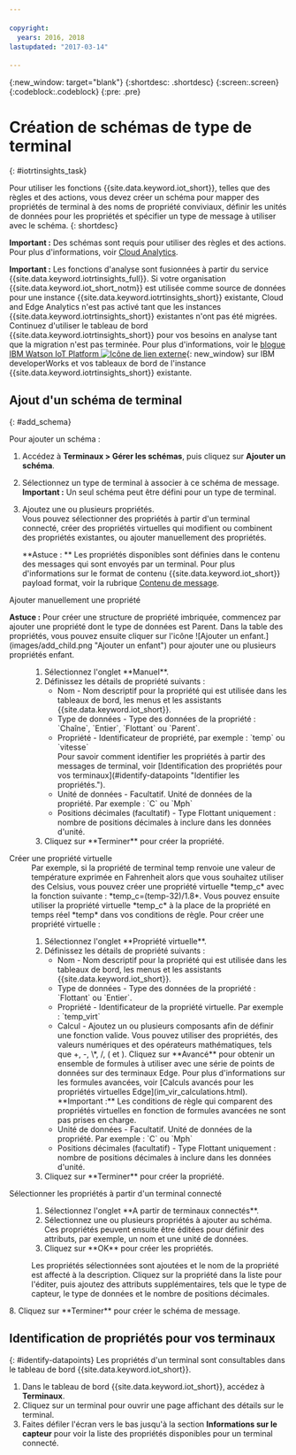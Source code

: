 ```yaml
---

copyright:
  years: 2016, 2018
lastupdated: "2017-03-14"

---
```


{:new_window: target="blank"}
{:shortdesc: .shortdesc}
{:screen:.screen}
{:codeblock:.codeblock}
{:pre: .pre}

# Création de schémas de type de terminal
{: #iotrtinsights_task}

Pour utiliser les fonctions {{site.data.keyword.iot_short}}, telles que des règles et des actions, vous devez créer un schéma pour mapper des propriétés de terminal à des noms de propriété conviviaux, définir les unités de données pour les propriétés et spécifier un type de message à utiliser avec le schéma.
{: shortdesc}

**Important :** Des schémas sont requis pour utiliser des règles et des actions. Pour plus d'informations, voir [Cloud Analytics](cloud_analytics.html#rules).

**Important :** Les fonctions d'analyse sont fusionnées à partir du service {{site.data.keyword.iotrtinsights_full}}. Si votre organisation {{site.data.keyword.iot_short_notm}} est utilisée comme source de données pour une instance {{site.data.keyword.iotrtinsights_short}} existante, Cloud and Edge Analytics n'est pas activé tant que les instances {{site.data.keyword.iotrtinsights_short}} existantes n'ont pas été migrées. Continuez d'utiliser le tableau de bord {{site.data.keyword.iotrtinsights_short}} pour vos besoins en analyse tant que la migration n'est pas terminée. Pour plus d'informations, voir le [blogue IBM Watson IoT Platform ![Icône de lien externe](../../icons/launch-glyph.svg "External link icon")](https://developer.ibm.com/iotplatform/2016/04/28/iot-real-time-insights-and-watson-iot-platform-a-match-made-in-heaven/){: new_window} sur IBM developerWorks et vos tableaux de bord de l'instance {{site.data.keyword.iotrtinsights_short}} existante.  

## Ajout d'un schéma de terminal
{: #add_schema}

Pour ajouter un schéma :  
1. Accédez à **Terminaux > Gérer les schémas**, puis cliquez sur **Ajouter un schéma**.  
2. Sélectionnez un type de terminal à associer à ce schéma de message. **Important :** Un seul schéma peut être défini pour un type de terminal.

3. Ajoutez une ou plusieurs propriétés.  
    Vous pouvez sélectionner des propriétés à partir d'un terminal connecté, créer des propriétés virtuelles qui modifient ou combinent des propriétés existantes, ou ajouter manuellement des propriétés.  

    **Astuce : ** Les propriétés disponibles sont définies dans le contenu des messages qui sont envoyés par un terminal. Pour plus d'informations sur le format de contenu {{site.data.keyword.iot_short}} payload format, voir la rubrique [Contenu de message](reference/mqtt/index.html#message-payload "Contenu de message.").   
  <dl>
  <dt>Ajouter manuellement une propriété</dt>
  <p><b>Astuce :</b> Pour créer une structure de propriété imbriquée, commencez par ajouter une propriété dont le type de données est Parent. Dans la table des propriétés, vous pouvez ensuite cliquer sur l'icône ![Ajouter un enfant.](images/add_child.png "Ajouter un enfant") pour ajouter une ou plusieurs propriétés enfant.</p>
  <dd>
  <ol>
    <li>Sélectionnez l'onglet **Manuel**.</li>
    <li>Définissez les détails de propriété suivants :
    <ul>  
      <li>Nom - Nom descriptif pour la propriété qui est utilisée dans les tableaux de bord, les menus et les assistants {{site.data.keyword.iot_short}}.</li>
      <li>Type de données - Type des données de la propriété :  
   `Chaîne`, `Entier`, `Flottant` ou `Parent`.</li>
   <!--<li>Event - A specific event to collect data for. Leave blank to collect for all events.</li>-->
   <li>Propriété - Identificateur de propriété, par exemple :  
 `temp` ou `vitesse`  </br> Pour savoir comment identifier les propriétés à partir des messages de terminal, voir [Identification des propriétés pour vos terminaux](#identify-datapoints "Identifier les propriétés.").</li>
  <li>Unité de données - Facultatif. Unité de données de la propriété. Par exemple :  
     `C` ou `Mph`  </li>
     <li> Positions décimales (facultatif) - Type Flottant uniquement : nombre de positions décimales à inclure dans les données d'unité.</li>
    </ul>
    </li>
    <li>Cliquez sur **Terminer** pour créer la propriété.</li>
  </ol>
  </dd>
  <dt>Créer une propriété virtuelle</dt>
  <dd> Par exemple, si la propriété de terminal temp renvoie une valeur de température exprimée en Fahrenheit alors que vous souhaitez utiliser des Celsius, vous pouvez créer une propriété virtuelle *temp_c* avec la fonction suivante : *temp_c=(temp-32)/1.8*. Vous pouvez ensuite utiliser la propriété virtuelle *temp_c* à la place de la propriété en temps réel *temp* dans vos conditions de règle.  
  Pour créer une propriété virtuelle :
  <ol>
    <li>Sélectionnez l'onglet **Propriété virtuelle**.</li>  
    <li>Définissez les détails de propriété suivants :
    <ul>
    <li>Nom - Nom descriptif pour la propriété qui est utilisée dans les tableaux de bord, les menus et les assistants {{site.data.keyword.iot_short}}.</li>
    <li>Type de données - Type des données de la propriété :  
 `Flottant` ou `Entier`.</li>
 <li>Propriété - Identificateur de la propriété virtuelle. Par exemple :  
`temp_virt`</li>
    <li>Calcul - Ajoutez un ou plusieurs composants afin de définir une fonction valide. Vous pouvez utiliser des propriétés, des valeurs numériques et des opérateurs mathématiques, tels que +, -, \*, /, ( et ).  
    Cliquez sur **Avancé** pour obtenir un ensemble de formules à utiliser avec une série de points de données sur des terminaux Edge. Pour plus d'informations sur les formules avancées, voir [Calculs avancés pour les propriétés virtuelles Edge](im_vir_calculations.html).  
    **Important :** Les conditions de règle qui comparent des propriétés virtuelles en fonction de formules avancées ne sont pas prises en charge.</li>
    <li>Unité de données - Facultatif. Unité de données de la propriété. Par exemple : `C` ou `Mph`</li>
    <li> Positions décimales (facultatif) - Type Flottant uniquement : nombre de positions décimales à inclure dans les données d'unité.</li>
   </ul>
   </li>
   <li>Cliquez sur **Terminer** pour créer la propriété.</li>
  </ol>
  </dd>
  <dt>Sélectionner les propriétés à partir d'un terminal connecté</dt>
  <dd>
  <ol>
    <li>Sélectionnez l'onglet **A partir de terminaux connectés**.</li>  
    <li>Sélectionnez une ou plusieurs propriétés à ajouter au schéma. Ces propriétés peuvent ensuite être éditées pour définir des attributs, par exemple, un nom et une unité de données.  
<!--**Important:** Each property must be unique for a schema. If you select multiple occurrences of the same property for different events, only one of the selected properties is added to the schema.</li>-->
  <li>Cliquez sur **OK** pour créer les propriétés.</li>
  </ol>
  </dd>
    <dd>Les propriétés sélectionnées sont ajoutées et le nom de la propriété est affecté à la description. Cliquez sur la propriété dans la liste pour l'éditer, puis ajoutez des attributs supplémentaires, tels que le type de capteur, le type de données et le nombre de positions décimales.</dd>
  </dl>
8. Cliquez sur **Terminer** pour créer le schéma de message.

## Identification de propriétés pour vos terminaux
{: #identify-datapoints}
   Les propriétés d'un terminal sont consultables dans le tableau de bord {{site.data.keyword.iot_short}}.

1. Dans le tableau de bord {{site.data.keyword.iot_short}}, accédez à **Terminaux**.
2. Cliquez sur un terminal pour ouvrir une page affichant des détails sur le terminal.
3. Faites défiler l'écran vers le bas jusqu'à la section **Informations sur le capteur** pour voir la liste des propriétés disponibles pour un terminal connecté.
